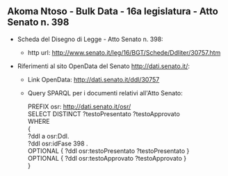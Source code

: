 ## Akoma Ntoso - Bulk Data - 16a legislatura - Atto Senato n. 398 ##

* Scheda del Disegno di Legge - Atto Senato n. 398:
	* http url: http://www.senato.it/leg/16/BGT/Schede/Ddliter/30757.htm

* Riferimenti al sito OpenData del Senato http://dati.senato.it/:
	* Link OpenData: http://dati.senato.it/ddl/30757
	* Query SPARQL per i documenti relativi all'Atto Senato:

        PREFIX osr: <http://dati.senato.it/osr/>  
		SELECT DISTINCT ?testoPresentato ?testoApprovato  
		WHERE  
		{  
		    ?ddl a osr:Ddl.  
		    ?ddl osr:idFase 398 .  
		    OPTIONAL { ?ddl osr:testoPresentato ?testoPresentato }  
		    OPTIONAL { ?ddl osr:testoApprovato ?testoApprovato }  
		}
		